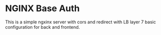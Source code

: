 # NGINX Base Auth 

This is a simple ngxinx server with cors and redirect with LB layer 7 basic configuration for back and frontend.

